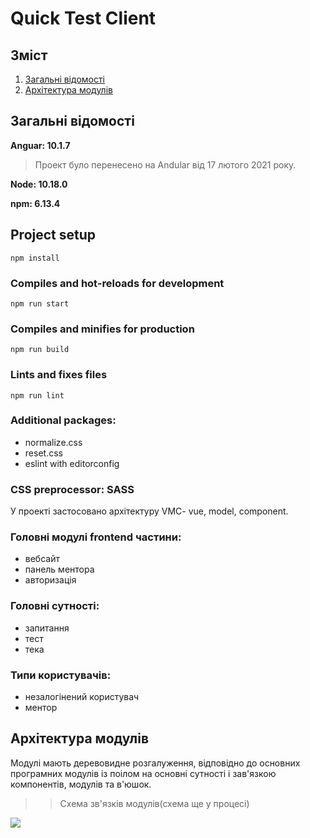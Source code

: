 # Quick Test Client

## Зміст
1. [Загальні відомості](#Загальні-відомості)
2. [Архітектура модулів](#Архітектура-модулів)

## Загальні відомості

**Anguar: 10.1.7**
> Проект було перенесено на Andular від 17 лютого 2021 року.

**Node: 10.18.0**

**npm: 6.13.4**

## Project setup
```
npm install
```

### Compiles and hot-reloads for development
```
npm run start
```

### Compiles and minifies for production
```
npm run build
```

### Lints and fixes files
```
npm run lint
```


### Additional packages:
* normalize.css
* reset.css
* eslint with editorconfig

### CSS preprocessor: SASS

У проекті застосовано архітектуру VMC- vue, model, component.

### Головні модулі frontend частини:
- вебсайт
- панель ментора
- авторизація

### Головні сутності:
- запитання
- тест
- тека

### Типи користувачів:
- незалогінений користувач
- ментор
## Архітектура модулів

Модулі мають деревовидне розгалуження, відповідно до основних програмних модулів із поілом на основні сутності і зав'язкою компонентів, модулів та в'юшок.

>> Схема зв'язків модулів(схема ще у процесі)

<img src="https://firebasestorage.googleapis.com/v0/b/my-collection-e4380.appspot.com/o/quick%20test%2F%D0%BC%D0%BE%D0%B4%D1%83%D0%BB%D1%8C%D0%BD%D0%B0%20%D1%81%D0%B8%D1%81%D1%82%D0%B5%D0%BC%D0%B0%20frontend%20part.jpg?alt=media&token=d0018d19-302d-459d-b70e-68db1fb81f03
">